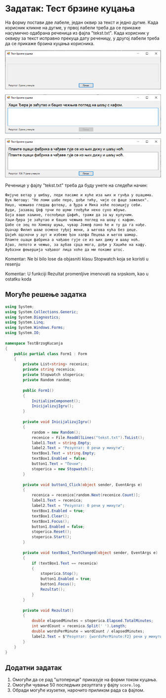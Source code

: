 # Задатак: Тест брзине куцања

На форму постави две лабеле, један оквир за текст и једно дугме. Када корисник
кликне на дугме, у првој лабели треба да се прикаже насумично одабрана реченица
из фајла "tekst.txt". Када корисник у оквиру за текст исправно прекуца дату
реченицу, у другој лабели треба да се прикаже брзина куцања корисника.

![Задатак - Тест брзине куцања](./images/zadatak_typing_test1.png)

![Задатак - Тест брзине куцања](./images/zadatak_typing_test2.png)

![Задатак - Тест брзине куцања](./images/zadatak_typing_test3.png)

Реченице у фајлу "tekst.txt" треба да буду унете на следећи начин:

```text
Фијуче ветар у шибљу, леди пасаже и куће иза њих и гунђа у оџацима.
Вук Његошу: "Не ломи џабе перо, дођи тићу, чије се фаце зажељех".
Ниџо, чежњиво гледаш фотељу, а Ђура и Мика хоће позицију себи.
Људи, јазавац Џеф трчи по шуми глођући неко сухо жбуње.
Боја ваше хаљине, госпођице Џафић, тражи да за њу кулучим.
Хаџи-Ђера је заћутао и бацио чежњив поглед на шољу с кафом.
Џабе се зец по Хомољу шуња, чувар Јожеф лако ће и ту да га нађе.
Оџачар Филип шаље осмехе туђој жени, а његова кућа без деце.
Џајић одскочи у аут и избеже ђон халфа Пецеља и његов шамар.
Пламте оџаци фабрика а чађаве гује се из њих дижу и шаљу ноћ.
Ајшо, лепото и чежњо, за љубав срца мога, дођи у Хаџиће на кафу.
Љубазни фењерџија чађавог лица хоће да ми покаже штос.
```
Komentar: Ne bi bilo lose da objasniti klasu Stopwatch koja se koristi u resenju

Komentar: U funkciji Rezultat promenljive imenovati na srpskom, kao u ostatku koda


## Могуће решење задатка

```cs
using System;
using System.Collections.Generic;
using System.Diagnostics;
using System.Linq;
using System.Windows.Forms;
using System.IO;

namespace TestBrzogKucanja
{
    public partial class Form1 : Form
    {
        private List<string> recenice;
        private string recenica;
        private Stopwatch stoperica;
        private Random random;

        public Form1()
        {
            InitializeComponent();
            InicijalizujIgru();
        }

        private void InicijalizujIgru()
        {
            random = new Random();
            recenice = File.ReadAllLines("tekst.txt").ToList();
            label1.Text = string.Empty;
            label2.Text = "Резултат: 0 речи у минути";
            textBox1.Text = string.Empty;
            textBox1.Enabled = false;
            button1.Text = "Почни";
            stoperica = new Stopwatch();
        }

        private void button1_Click(object sender, EventArgs e)
        {
            recenica = recenice[random.Next(recenice.Count)];
            label1.Text = recenica;
            label2.Text = "Резултат: 0 речи у минути";
            textBox1.Enabled = true;
            textBox1.Clear();
            textBox1.Focus();
            button1.Enabled = false;
            stoperica.Reset();
            stoperica.Start();
        }

        private void textBox1_TextChanged(object sender, EventArgs e)
        {
            if (textBox1.Text == recenica)
            {
                stoperica.Stop();
                button1.Enabled = true;
                button1.Focus();
                Rezultat();
            }
        }

        private void Rezultat()
        {
            double elapsedMinutes = stoperica.Elapsed.TotalMinutes;
            int wordCount = recenica.Split(' ').Length;
            double wordsPerMinute = wordCount / elapsedMinutes;
            label2.Text = $"Резултат: {wordsPerMinute:F2} речи у минути";
        }
    }
}
```

## Додатни задатак

1. Омогући да се рад "штоперице" приказује на форми током куцања.
2. Омогући чување 50 последњих резултата у фајлу `score.log`.
3. Обради могуће изузетке, нарочито приликом рада са фајлом.
